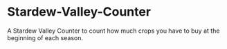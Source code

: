 # Stardew-Valley-Counter
A Stardew Valley Counter to count how much crops you have to buy at the beginning of each season.
